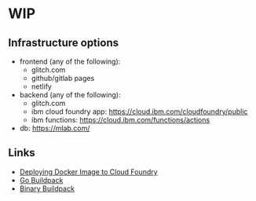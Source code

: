 # WIP

## Infrastructure options
- frontend (any of the following):
  - glitch.com
  - github/gitlab pages
  - netlify
- backend (any of the following):
  - glitch.com
  - ibm cloud foundry app: https://cloud.ibm.com/cloudfoundry/public
  - ibm functions: https://cloud.ibm.com/functions/actions
- db: https://mlab.com/

## Links
- [Deploying Docker Image to Cloud Foundry](https://docs.cloudfoundry.org/devguide/deploy-apps/push-docker.html)
- [Go Buildpack](https://docs.cloudfoundry.org/buildpacks/go/index.html)
- [Binary Buildpack](https://docs.cloudfoundry.org/buildpacks/binary/index.html)